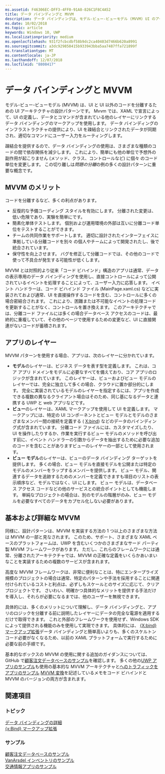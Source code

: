 ```yaml
---
ms.assetid: F46306EC-DFF3-4FF0-91A8-826C1F8C4A52
title: データ バインディングと MVVM
description: データ バインディングは、モデル-ビュー-ビューモデル (MVVM) UI のアーキテクチャの設計パターンの中心ではあり、UI と、以外の UI コード間で疎結合をできます。
ms.date: 10/02/2018
ms.topic: article
keywords: Windows 10, UWP
ms.localizationpriority: medium
ms.openlocfilehash: 931f2fcbcdbf58b9dc2ca40403d7466b620a8991
ms.sourcegitcommit: a3dc929858415b933943bba5aa7487ffa721899f
ms.translationtype: MT
ms.contentlocale: ja-JP
ms.lasthandoff: 12/07/2018
ms.locfileid: "8808417"
---
```

# <a name="data-binding-and-mvvm"></a>データ バインディングと MVVM

モデル-ビュー-ビューモデル (MVVM) は、UI と UI 以外のコードを分離するための UI アーキテクチャの設計パターンです。 Mvvm では、XAML で宣言によって、UI の定義し、データとコマンドが含まれている他のレイヤーにリンクするデータ バインディングのマークアップを使用します。 データ バインディングのインフラストラクチャの提供により、UI を疎結合とリンクされたデータが同期され、適切なコマンドにユーザー入力をルーティングします。 

疎結合を提供するので、データ バインディングの使用は、さまざまな種類のコードの間で依存関係を減少します。 これにより、簡単にも他の単位で予想外の副作用が起こりません (メソッド、クラス、コントロールなど) に個々 のコード単位を変更します。 この切り離しは*問題の分離*の例の多くの設計パターンに重要な概念です。 

## <a name="benefits-of-mvvm"></a>MVVM のメリット

コードを分離するなど、多くの利点があります。

* 反復的な予備コーディング スタイルを有効にします。 分離された変更は、低い危険であり、実験を簡単にです。
* 簡素化単体テストします。 個別および運用環境の外部は互いに分離コード単位をテストすることができます。
* チームの共同作業をサポートします。 適切に設計されたインターフェイスに準拠している分離コードを別々 の個人やチームによって開発されたし、後で統合されています。
* 保守性を向上させます。 バグを修正して分離コードでは、その他のコードで使って不具合が発生する可能性が低くします。

MVVM とは対照的より従来「コード ビハインド」構造のアプリは通常、データの表示専用のデータ バインディングを使用し、直接コントロールによって公開されているイベントを処理することによって、ユーザー入力に応答します。 イベント ハンドラーは、コード ビハインド ファイル (MainPage.xaml.cs) などに実装されておよび通常、UI を直接操作するコードを含む、コントロールに多くの場合密結合されます。 これにより、困難または不可能なイベントの処理コードを更新することがなく、コントロールを置き換えます。 このアーキテクチャでは、分離コード ファイルには多くの場合データベース アクセスのコードは、最終的に重複していて、その他のページで使用するための変更など、UI に直接関連がないコードが蓄積されます。

## <a name="app-layers"></a>アプリのレイヤー

MVVM パターンを使用する場合、アプリは、次のレイヤーに分かれています。

* **モデル**のレイヤーは、ビジネス データを表す型を定義します。 これは、コア アプリ ドメインをモデルに必要なすべてを備えており、コア アプリのロジックが含まれています。 このレイヤーは、ビューおよびビュー モデルのレイヤーでは、完全に独立して多くの場合、クラウドに置か部分的にします。 完全に実装されているモデルのレイヤーを指定するには、アプリを作成できる複数の異なるクライアント場合はそのため、同じ基になるデータと連携する UWP と web アプリなどです。
* **ビュー**のレイヤーは、XAML マークアップを使用して UI を定義します。 マークアップには、特定の UI コンポーネントとビュー モデルとモデルのさまざまなメンバー間の接続を定義する ( [X:bind](https://docs.microsoft.com/windows/uwp/xaml-platform/x-bind-markup-extension)) などのデータのバインディング式が含まれています。 分離コード ファイルには、カスタマイズしたり、UI を操作したりするか、作業を実行するビュー モデルのメソッドを呼び出す前に、イベント ハンドラーの引数からデータを抽出するために必要な追加のコードを含むことがありますビューのレイヤーの一部として使用されます。 
* **ビュー モデル**のレイヤーは、ビューのデータ バインディング ターゲットを提供します。 多くの場合、ビュー モデルを直接モデルを公開または特定のモデルのメンバーをラップするメンバーを提供します。 ビュー モデル、関連するデータを追跡するためのメンバーを定義できますも項目のリストの表示順序など、モデルではなく、UI にします。 ビュー モデルは、データベース アクセス コードなどの他のサービスとの統合ポイントとしても機能します。 単純なプロジェクトの場合は、別のモデルの階層がのみ、ビュー モデルを必要なすべてのデータをカプセル化しない必要があります。 

## <a name="basic-and-advanced-mvvm"></a>基本および詳細な MVVM

同様に、設計パターンは、MVVM を実装する方法の 1 つ以上のさまざまな方法は MVVM の一部と見なされます。 このため、サポート、さまざまな XAML ベースのプラットフォームは、UWP を含むいくつかのさまざまなサード パーティ製 MVVM フレームワークがあります。 ただし、これらのフレームワークには通常、分離されたアーキテクチャでは、MVVM の正確な定義をいくらかあいまいなことを実装するための複数のサービスが含まれます。 

高度な MVVM フレームワークは、非常に便利なことは、特にエンタープライズ規模のプロジェクトの場合は通常、特定のパターンや手法を採用することに関連付けられているコストと利点は、必ずしもスケールとのサイズに応じて、クリアプロジェクトです。 さいわい、明確かつ具体的なメリットを提供する手法だけを導入し、それらが必要になるまでは、他のユーザーを無視できます。 

具体的には、多くのメリットについて理解し、データ バインディングと、アプリのロジックを分離する前に説明したレイヤーにデータの完全な電源を適用するだけで取得できます。 これと外部のフレームワークを使用せず、Windows SDK によって提供される機能のみを使用して実現できます。 具体的には、 [{X:bind} マークアップ拡張](https://docs.microsoft.com/windows/uwp/xaml-platform/x-bind-markup-extension)データ バインディングと簡単高いよりも、多くのスケルトン コード必要がなくなるため、以前の XAML プラットフォームで実行するために必要な前の手順です。

基本的なボックスの MVVM の使用に関する追加のガイダンスについては、GitHub で[顧客注文データベースのサンプル](https://github.com/Microsoft/Windows-appsample-customers-orders-database)を確認します。 多くの他の[UWP アプリのサンプル](https://github.com/Microsoft?q=windows-appsample
)も使用の基本的な MVVM アーキテクチャと[へのトラフィックをアプリのサンプル](https://github.com/Microsoft/Windows-appsample-trafficapp) [MVVM 変換](https://github.com/Microsoft/Windows-appsample-trafficapp/blob/MVVM/MVVM.md)を記述しているメモをコード ビハインドと MVVM のバージョンの両方が含まれます。 

## <a name="see-also"></a>関連項目

### <a name="topics"></a>トピック

[データ バインディングの詳細](https://docs.microsoft.com/windows/uwp/data-binding/data-binding-in-depth)  
[{x:Bind} マークアップ拡張](https://docs.microsoft.com/windows/uwp/xaml-platform/x-bind-markup-extension)  

### <a name="samples"></a>サンプル

[顧客注文データベースのサンプル](https://github.com/Microsoft/Windows-appsample-customers-orders-database)  
[VanArsdel インベントリのサンプル](https://github.com/Microsoft/InventorySample)  
[交通情報アプリのサンプル](https://github.com/Microsoft/Windows-appsample-trafficapp)  
